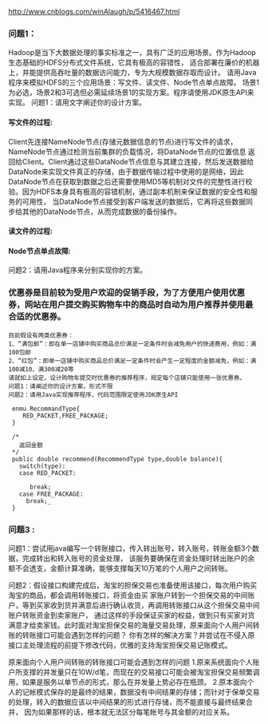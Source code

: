 http://www.cnblogs.com/winAlaugh/p/5416467.html

### 问题1：
Hadoop是当下大数据处理的事实标准之一，具有广泛的应用场景。作为Hadoop生态基础的HDFS分布式文件系统，它具有极高的容错性，
适合部署在廉价的机器上，并能提供高吞吐量的数据访问能力，专为大规模数据存取而设计。
请用Java程序来模拟HDFS的三个应用场景：写文件、读文件、Node节点单点故障。
场景1为必选，场景2和3可选但必需延续场景1的实现方案。程序请使用JDK原生API来实现。
问题1：请用文字阐述你的设计方案。

#### 写文件的过程:
Client先连接NameNode节点(存储元数据信息的节点)进行写文件的请求，NameNode节点通过检测当前集群的负载情况，将DataNode节点的位置信息
返回给Client。Client通过这些DataNode节点信息与其建立连接，然后发送数据给DataNode来实现文件真正的存储，由于数据传输过程中使用的是网络，因此
DataNode节点在获取到数据之后还需要使用MD5等机制对文件的完整性进行校验。因为HDFS本身具有极高的容错机制，通过副本机制来保证数据的安全性和服务的可用性，
当DataNode节点接受到客户端发送的数据后，它再将这些数据同步给其他的DataNode节点，从而完成数据的备份操作。

#### 读文件的过程:


#### Node节点单点故障:




问题2：请用Java程序来分别实现你的方案。



### 优惠券是目前较为受用户欢迎的促销手段，为了方便用户使用优惠券，网站在用户提交购买购物车中的商品时自动为用户推荐并使用最合适的优惠券。
    目前假设有两类优惠券：
    1、“满包邮”：即在单一店铺中购买商品总价满足一定条件时会减免用户的快递费用，例如：满100包邮
    2、“红包”：即单一店铺中购买商品总价满足一定条件时会产生一定程度的金额减免，例如：满100减10、满300减20等
    请就如上设定，设计购物车提交时优惠券的推荐程序，规定每个店铺只能使用一张优惠券。
    问题1：请阐述你的设计方案，形式不限
    问题2：请用Java实现推荐程序，代码范围限定使用JDK原生API

 ```
  enmu RecommandType{
     RED_PACKET,FREE_PACKAGE;
  }
  
  /*
    返回金额
  */
  public double recommend(RecommendType type,double balance){ 
    switch(type):
    case RED_PACKET:
       
       break;
    case FREE_PACKAGE:
      break;_
  }
 
 ```



### 问题3 :
问题1：尝试用java编写一个转账接口，传入转出账号，转入账号，转账金额3个数据，完成转出和转入账号的资金处理，
该服务要确保在资金处理时转出账户的余额不会透支，金额计算准确，能够支撑每天10万笔的个人用户之间转账。

问题2：假设接口构建完成后，淘宝的担保交易也准备使用该接口，每次用户购买淘宝的商品，都会调用转账接口，将资金由买
家账户转到一个担保交易的中间账户，等到买家收到货并满意后进行确认收货，再调用转账接口从这个担保交易中间账户转账资金到卖家账户，
通过这样的手段保证买家的权益，做到只有买家对货满意才给卖家钱。此时面对淘宝担保交易的海量交易处理，原来面向个人用户间转账的转账接口可能会遇到怎样的问题？
你有怎样的解决方案？并尝试在不侵入原接口主处理流程的前提下修改代码，优雅的支持淘宝担保交易记账模式。

原来面向个人用户间转账的转账接口可能会遇到怎样的问题
1.原来系统面向个人账户所支撑的并发量只在10W/d笔，而现在的交易接口可能会被淘宝担保交易频繁调用，如果是服务以单节点的形式，那么在并发量上势必存在瓶颈。
2.原本面向个人的记帐模式保存的是最终的结果，数据没有中间结果的存储；而针对于保单交易的处理，转入的数据应该以中间结果的形式进行存储，而不能直接与最终结果合并，
因为如果那样的话，根本就无法区分每笔帐号与其金额的对应关系。

